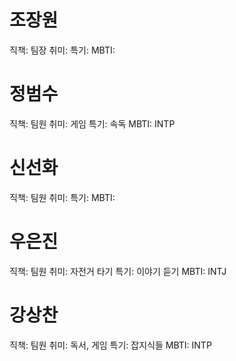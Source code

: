 # 조장원
직책: 팀장
취미: 
특기: 
MBTI: 

# 정범수
직책: 팀원
취미: 게임
특기: 속독
MBTI: INTP

# 신선화
직책: 팀원
취미: 
특기: 
MBTI: 

# 우은진
직책: 팀원
취미: 자전거 타기
특기: 이야기 듣기
MBTI: INTJ

# 강상찬
직책: 팀원
취미: 독서, 게임
특기: 잡지식들
MBTI: INTP
